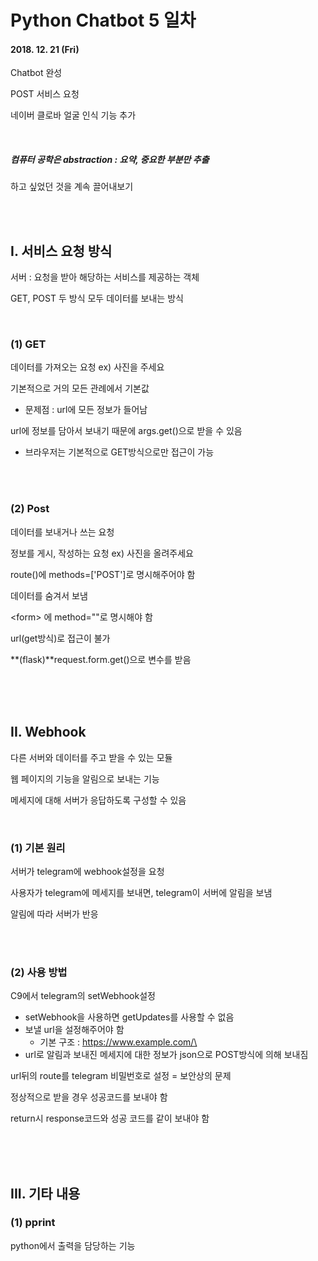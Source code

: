 # Python Chatbot 5 일차

#### 2018. 12. 21 (Fri)

Chatbot 완성

POST 서비스 요청

네이버 클로바 얼굴 인식 기능 추가

<br>

##### 컴퓨터 공학은 **abstraction** : 요약, 중요한 부분만 추출

하고 싶었던 것을 계속 끌어내보기

<br>

<br>

## I. 서비스 요청 방식

서버 :  요청을 받아 해당하는 서비스를 제공하는 객체

GET, POST 두 방식 모두 데이터를 보내는 방식

<Br>

### (1) GET

데이터를 가져오는 요청 ex) 사진을 주세요

기본적으로 거의 모든 관례에서 기본값

- 문제점 : url에 모든 정보가 들어남

url에 정보를 담아서 보내기 때문에 args.get()으로 받을 수 있음

- 브라우저는 기본적으로 GET방식으로만 접근이 가능

<br>

<br>

### (2) Post

데이터를 보내거나 쓰는 요청

정보를 게시, 작성하는 요청 ex) 사진을 올려주세요

route()에 methods=['POST']로 명시해주어야 함

데이터를 숨겨서 보냄

\<form> 에 method=""로 명시해야 함

url(get방식)로 접근이 불가

**(flask)**request.form.get()으로 변수를 받음

<br>

<br>

<Br>

## II. Webhook

다른 서버와 데이터를 주고 받을 수 있는 모듈

웹 페이지의 기능을 알림으로 보내는 기능

메세지에 대해 서버가 응답하도록 구성할 수 있음

<br>

### (1) 기본 원리

서버가 telegram에 webhook설정을 요청

사용자가 telegram에 메세지를 보내면, telegram이 서버에 알림을 보냄

알림에 따라 서버가 반응

<br>

<br>

### (2) 사용 방법

C9에서 telegram의 setWebhook설정
- setWebhook을 사용하면 getUpdates를 사용할 수 없음
- 보낼 url을 설정해주어야 함
  - 기본 구조 : https://www.example.com/\<token>
- url로 알림과 보내진 메세지에 대한 정보가 json으로 POST방식에 의해 보내짐

url뒤의 route를 telegram 비밀번호로 설정 = 보안상의 문제

정상적으로 받을 경우 성공코드를 보내야 함

return시 response코드와 성공 코드를 같이 보내야 함

<br>

<br>

<br>


## III. 기타 내용

### (1) pprint

python에서 출력을 담당하는  기능

<br>

<br>





